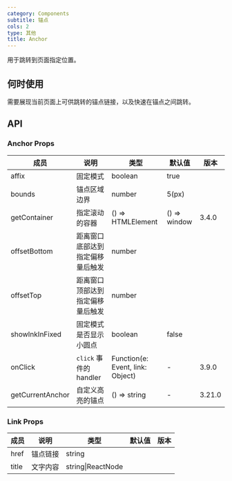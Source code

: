 ```yaml
---
category: Components
subtitle: 锚点
cols: 2
type: 其他
title: Anchor
---
```


用于跳转到页面指定位置。

## 何时使用

需要展现当前页面上可供跳转的锚点链接，以及快速在锚点之间跳转。

## API

### Anchor Props

| 成员 | 说明 | 类型 | 默认值 | 版本 |
| --- | --- | --- | --- | --- |
| affix | 固定模式 | boolean | true |  |
| bounds | 锚点区域边界 | number | 5(px) |  |
| getContainer | 指定滚动的容器 | () => HTMLElement | () => window | 3.4.0 |
| offsetBottom | 距离窗口底部达到指定偏移量后触发 | number |  |  |
| offsetTop | 距离窗口顶部达到指定偏移量后触发 | number |  |  |
| showInkInFixed | 固定模式是否显示小圆点 | boolean | false |  |
| onClick | `click` 事件的 handler | Function(e: Event, link: Object) | - | 3.9.0 |
| getCurrentAnchor | 自定义高亮的锚点 | () => string | - | 3.21.0 |

### Link Props

| 成员  | 说明     | 类型              | 默认值 | 版本 |
| ----- | -------- | ----------------- | ------ | ---- |
| href  | 锚点链接 | string            |        |      |
| title | 文字内容 | string\|ReactNode |        |      |
